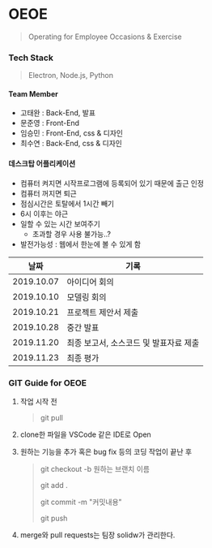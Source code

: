 # OEOE

> Operating for Employee Occasions & Exercise

### Tech Stack

>  Electron, Node.js, Python

#### Team Member

- 고태완 : Back-End, 발표
- 문준영 : Front-End
- 임승민 : Front-End, css & 디자인
- 최수연 : Back-End, css & 디자인

#### 데스크탑 어플리케이션

- 컴퓨터 켜지면 시작프로그램에 등록되어 있기 때문에 출근 인정
- 컴퓨터 꺼지면 퇴근
- 점심시간은 토탈에서 1시간 빼기
- 6시 이후는 야근
- 일할 수 있는 시간 보여주기
  - 초과할 경우 사용 불가능..?
- 발전가능성 : 웹에서 한눈에 볼 수 있게 함

| 날짜       | 기록                                   |
| ---------- | -------------------------------------- |
| 2019.10.07 | 아이디어 회의                          |
| 2019.10.10 | 모델링 회의                            |
| 2019.10.21 | 프로젝트 제안서 제출                   |
| 2019.10.28 | 중간 발표                              |
| 2019.11.20 | 최종 보고서, 소스코드 및 발표자료 제출 |
| 2019.11.23 | 최종 평가                              |





### GIT Guide for OEOE

1. 작업 시작 전 

   >  git pull

2. clone한 파일을 VSCode 같은 IDE로 Open

3. 원하는 기능을 추가 혹은 bug fix 등의 코딩 작업이 끝난 후

   > git checkout -b 원하는 브랜치 이름
   >
   > git add .
   >
   > git commit -m "커밋내용"
   >
   > git push

4. merge와 pull requests는 팀장 solidw가 관리한다.